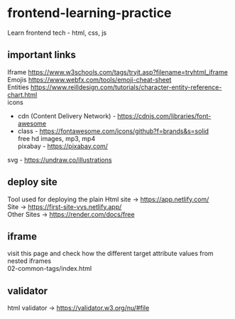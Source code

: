# frontend-learning-practice

Learn frontend tech - html, css, js

## important links

Iframe <https://www.w3schools.com/tags/tryit.asp?filename=tryhtml_iframe>  
Emojis <https://www.webfx.com/tools/emoji-cheat-sheet>  
Entities <https://www.reilldesign.com/tutorials/character-entity-reference-chart.html>  
icons
 - cdn (Content Delivery Network) - <https://cdnjs.com/libraries/font-awesome>  
 - class - <https://fontawesome.com/icons/github?f=brands&s=solid>  
free hd images, mp3, mp4  
pixabay - <https://pixabay.com/>  

svg - <https://undraw.co/illustrations>  

## deploy site

Tool used for deploying the plain Html site -> <https://app.netlify.com/>  
Site -> <https://first-site-vvs.netlify.app/>  
Other Sites -> <https://render.com/docs/free>  

## iframe

visit this page and check how the different target attribute values from nested iframes  
02-common-tags/index.html  

## validator

html validator -> <https://validator.w3.org/nu/#file>  
